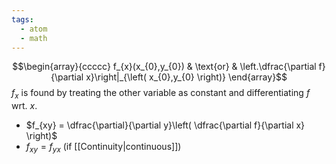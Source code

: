 ```yaml
---
tags:
  - atom
  - math
---
```

$$\begin{array}{ccccc}
	f_{x}(x_{0},y_{0}) & 
	\text{or} &
	\left.\dfrac{\partial f}{\partial x}\right|_{\left( x_{0},y_{0} \right)} 
\end{array}$$
$f_{x}$ is found by treating the other variable as constant and differentiating $f$ wrt. $x$.
- $f_{xy} = \dfrac{\partial}{\partial y}\left( \dfrac{\partial f}{\partial x} \right)$
- $f_{xy} = f_{yx}$ (if [[Continuity|continuous]])